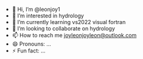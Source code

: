 - 👋 Hi, I’m @leonjoy1
- 👀 I’m interested in hydrology
- 🌱 I’m currently learning vs2022 visual fortran
- 💞️ I’m looking to collaborate on hydrology 
- 📫 How to reach me joyleonjoyleon@outlook.com
- 😄 Pronouns: ...
- ⚡ Fun fact: ...

<!---
leonjoy1/leonjoy1 is a ✨ special ✨ repository because its `README.md` (this file) appears on your GitHub profile.
You can click the Preview link to take a look at your changes.
--->
